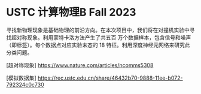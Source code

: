 # USTC 计算物理B Fall 2023
寻找新物理现象是基础物理的前沿方向。在本次项目中，我们将在对撞机实验中寻找超对称现象。利用蒙特卡洛方法产生了共五百
万个数据样本，包含信号和噪声（即标签）。每个数据点对应实验末态的 18 特征。利用深度神经元网络来研究此分类问题。

[超对称现象] https://www.nature.com/articles/ncomms5308

[模拟数据集] https://rec.ustc.edu.cn/share/46432b70-9888-11ee-b072-792324c0c730
